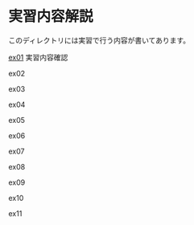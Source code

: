 実習内容解説
============

このディレクトリには実習で行う内容が書いてあります。

[ex01](ex01/) 実習内容確認

ex02

ex03

ex04

ex05

ex06

ex07

ex08

ex09

ex10

ex11
